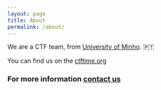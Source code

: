 ```yaml
---
layout: page
title: About
permalink: /about/
---
```


We are a CTF team, from [University of Minho](https://www.uminho.pt). 🇵🇹

You can find us on the [ctftime.org](https://ctftime.org/team/83433)

### For more information [contact us](mailto:wumrmteam@pm.me)
